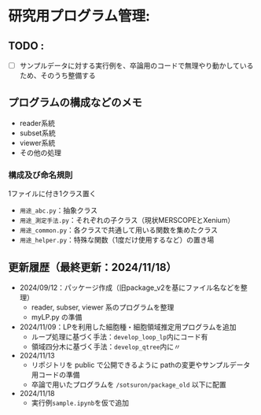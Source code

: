 # 研究用プログラム管理: 

## TODO :
- [ ] サンプルデータに対する実行例を、卒論用のコードで無理やり動かしているため、そのうち整備する

## プログラムの構成などのメモ
- reader系統
- subset系統
- viewer系統
- その他の処理

### 構成及び命名規則
1ファイルに付き1クラス置く
- `用途_abc.py`：抽象クラス
- `用途_測定手法.py`：それぞれの子クラス（現状MERSCOPEとXenium）
- `用途_common.py`：各クラスで共通して用いる関数を集めたクラス
- `用途_helper.py`：特殊な関数（1度だけ使用するなど）の置き場


## 更新履歴（最終更新：2024/11/18）
- 2024/09/12：パッケージ作成（旧package_v2を基にファイル名などを整理）
  - reader, subser, viewer 系のプログラムを整理
  - myLP.py の準備
- 2024/11/09：LPを利用した細胞種・細胞領域推定用プログラムを追加
  - ループ処理に基づく手法：`develop_loop_lp`内にコード有
  - 領域四分木に基づく手法：`develop_qtree`内に〃
- 2024/11/13
  - リポジトリを public で公開できるように pathの変更やサンプルデータ用コードの準備
  - 卒論で用いたプログラムを `/sotsuron/package_old` 以下に配置
- 2024/11/18
  - 実行例`sample.ipynb`を仮で追加




